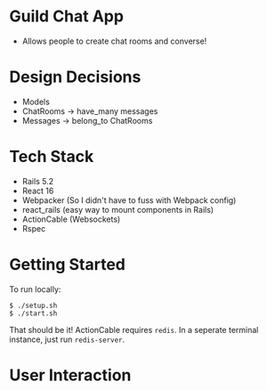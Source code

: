 # Guild Chat App

 - Allows people to create chat rooms and converse!

# Design Decisions
 - Models
  - ChatRooms -> have_many messages
  - Messages -> belong_to ChatRooms


# Tech Stack
- Rails 5.2
- React 16
- Webpacker (So I didn't have to fuss with Webpack config)
- react_rails (easy way to mount components in Rails)
- ActionCable (Websockets)
- Rspec

# Getting Started

To run locally:
```
$ ./setup.sh
$ ./start.sh
```
That should be it! ActionCable requires `redis`. In a seperate terminal instance, just run `redis-server`.

# User Interaction


